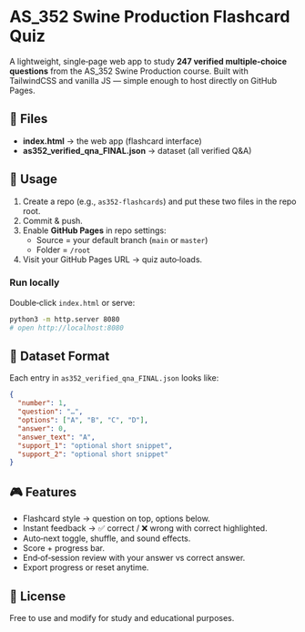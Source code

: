 # AS_352 Swine Production Flashcard Quiz

A lightweight, single‑page web app to study **247 verified multiple‑choice questions** from the AS_352 Swine Production course. Built with TailwindCSS and vanilla JS — simple enough to host directly on GitHub Pages.

## 📂 Files
- **index.html** → the web app (flashcard interface)
- **as352_verified_qna_FINAL.json** → dataset (all verified Q&A)

## 🚀 Usage
1. Create a repo (e.g., `as352-flashcards`) and put these two files in the repo root.
2. Commit & push.
3. Enable **GitHub Pages** in repo settings:
   - Source = your default branch (`main` or `master`)
   - Folder = `/root`
4. Visit your GitHub Pages URL → quiz auto‑loads.

### Run locally
Double‑click `index.html` or serve:
```bash
python3 -m http.server 8080
# open http://localhost:8080
```

## 📑 Dataset Format
Each entry in `as352_verified_qna_FINAL.json` looks like:
```json
{
  "number": 1,
  "question": "…",
  "options": ["A", "B", "C", "D"],
  "answer": 0,
  "answer_text": "A",
  "support_1": "optional short snippet",
  "support_2": "optional short snippet"
}
```

## 🎮 Features
- Flashcard style → question on top, options below.
- Instant feedback → ✅ correct / ❌ wrong with correct highlighted.
- Auto‑next toggle, shuffle, and sound effects.
- Score + progress bar.
- End‑of‑session review with your answer vs correct answer.
- Export progress or reset anytime.

## 📜 License
Free to use and modify for study and educational purposes.
